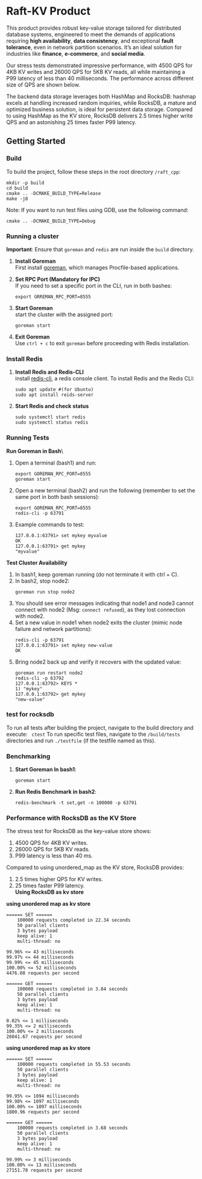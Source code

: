 # Raft-KV Product

This product provides robust key-value storage tailored for distributed database systems, engineered to meet the demands of applications requiring **high availability**, **data consistency**, and exceptional **fault tolerance**, even in network partition scenarios. It’s an ideal solution for industries like **finance**, **e-commerce**, and **social media**.

Our stress tests demonstrated impressive performance, with 4500 QPS for 4KB KV writes and 26000 QPS for 5KB KV reads, all while maintaining a P99 latency of less than 40 milliseconds. The performance across different size of QPS are shown below.

The backend data storage leverages both HashMap and RocksDB: hashmap excels at handling increased random inquiries, while RocksDB, a mature and optimized business solution, is ideal for persistent data storage. Compared to using HashMap as the KV store, RocksDB delivers 2.5 times higher write QPS and an astonishing 25 times faster P99 latency.



## Getting Started

### Build
To build the project, follow these steps in the root directory `/raft_cpp`:

    mkdir -p build
    cd build
    cmake .. -DCMAKE_BUILD_TYPE=Release 
    make -j8
    
Note: If you want to run test files using GDB, use the following command:

    cmake .. -DCMAKE_BUILD_TYPE=Debug


### Running a cluster
**Important**: Ensure that `goreman` and `redis` are run inside the `build` directory.

1. **Install Goreman**\
First install [goreman](https://github.com/mattn/goreman), which manages Procfile-based applications.
2. **Set RPC Port (Mandatory for IPC)**\
If you need to set a specific port in the CLI, run in both bashes:

    ```
    export GRREMAN_RPC_PORT=8555
3. **Start Goreman**\
start the cluster with the assigned port:
    ```
    goreman start
4. **Exit Goreman**\
Use `ctrl + c` to exit `goreman` before proceeding with Redis installation.
    
### Install Redis
1. **Install Redis and Redis-CLI**\
install [redis-cli](https://github.com/antirez/redis), a redis console client. To install Redis and the Redis CLI:
    ```
    sudo apt update #(for Ubuntu)
    sudo apt install reids-server
2. **Start Redis and check status**
    ```
    sudo systemctl start redis
    sudo systemctl status redis

### Running Tests
**Run Goreman in Bash**\
1. Open a terminal (bash1) and run:
    ``` 
    export GOREMAN_RPC_PORT=8555
    goreman start
2. Open a new terminal (bash2) and run the following (remember to set the same port in both bash sessions):
    ```
    export GOREMAN_RPC_PORT=8555
    redis-cli -p 63791
3. Example commands to test:
    ```
    127.0.0.1:63791> set mykey myvalue
    OK
    127.0.0.1:63791> get mykey
    "myvalue"

**Test Cluster Availability**
1. In bash1, keep goreman running (do not terminate it with ctrl + C).
2. In bash2, stop node2:
    ```
    goreman run stop node2
3. You should see error messages indicating that node1 and node3 cannot connect with node2 (Msg: `connect refused`), as they lost connection with node2.
4. Set a new value in node1 when node2 exits the cluster (mimic node failure and network partitions):
    ```
    redis-cli -p 63791
    127.0.0.1:63791> set mykey new-value
    OK
5. Bring node2 back up and verify it recovers with the updated value:
    ```
    goreman run restart node2
    redis-cli -p 63792
    127.0.0.1:63792> KEYS *
    1) "mykey"
    127.0.0.1:63792> get mykey
    "new-value"

### test for rocksdb
To run all tests after building the project, navigate to the build directory and execute: 
    ```
    ctest```
To run specific test files, navigate to the `/build/tests` directories and run `./testfile` (if the testfile named as this).

### Benchmarking
1. **Start Goreman In bash1**:
    ```
    goreman start
2. **Run Redis Benchmark in bash2**:
    ```
    redis-benchmark -t set,get -n 100000 -p 63791
### Performance with RocksDB as the KV Store
The stress test for RocksDB as the key-value store shows:
1. 4500 QPS for 4KB KV writes.
2. 26000 QPS for 5KB KV reads.
3. P99 latency is less than 40 ms.

Compared to using unordered_map as the KV store, RocksDB provides:
1. 2.5 times higher QPS for KV writes.
2. 25 times faster P99 latency.\
**Using RocksDB as kv store**

**using unordered map as kv store**

    ====== SET ======
        100000 requests completed in 22.34 seconds
        50 parallel clients
        3 bytes payload
        keep alive: 1
        multi-thread: no

    99.96% <= 43 milliseconds
    99.97% <= 44 milliseconds
    99.99% <= 45 milliseconds
    100.00% <= 52 milliseconds
    4476.08 requests per second

    ====== GET ======
        100000 requests completed in 3.84 seconds
        50 parallel clients
        3 bytes payload
        keep alive: 1
        multi-thread: no

    0.02% <= 1 milliseconds
    99.35% <= 2 milliseconds
    100.00% <= 2 milliseconds
    26041.67 requests per second

**using unordered map as kv store**

    ====== SET ======
        100000 requests completed in 55.53 seconds
        50 parallel clients
        3 bytes payload
        keep alive: 1
        multi-thread: no

    99.95% <= 1094 milliseconds
    99.98% <= 1097 milliseconds
    100.00% <= 1097 milliseconds
    1800.96 requests per second

    ====== GET ======
        100000 requests completed in 3.68 seconds
        50 parallel clients
        3 bytes payload
        keep alive: 1
        multi-thread: no

    99.99% <= 3 milliseconds
    100.00% <= 13 milliseconds
    27151.78 requests per second
    
    
    
    
    
    
    


